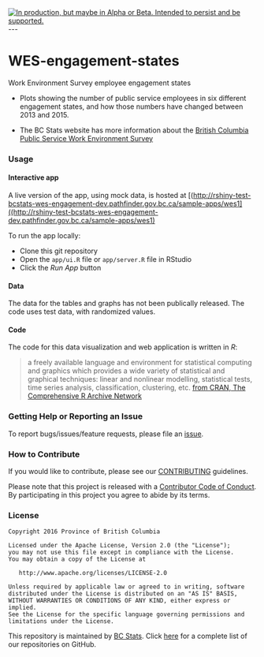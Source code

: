 <div id="devex-badge">
<a rel="Delivery" href="https://github.com/BCDevExchange/docs/blob/master/discussion/projectstates.md"><img alt="In production, but maybe in Alpha or Beta. Intended to persist and be supported." style="border-width:0" src="http://bcdevexchange.org/badge/3.svg" title="In production, but maybe in Alpha or Beta. Intended to persist and be supported." /></a>
</div>
---

# WES-engagement-states

Work Environment Survey employee engagement states

* Plots showing the number of public service employees in six different engagement states, and how those numbers have changed between 2013 and 2015.

* The BC Stats website has more information about the [British Columbia Public Service Work Environment Survey](http://www.bcstats.gov.bc.ca/StatisticsBySubject/EmployeeResearch/WES.aspx)

### Usage

#### Interactive app

A live version of the app, using mock data, is hosted at [(http://rshiny-test-bcstats-wes-engagement-dev.pathfinder.gov.bc.ca/sample-apps/wes1]((http://rshiny-test-bcstats-wes-engagement-dev.pathfinder.gov.bc.ca/sample-apps/wes1)

To run the app locally:

- Clone this git repository
- Open the `app/ui.R` file or `app/server.R` file in RStudio
- Click the *Run App* button 

#### Data

The data for the tables and graphs has not been publically released. The code uses test data, with randomized values.

#### Code

The code for this data visualization and web application is written in *R*:

> a freely available language and environment for statistical computing and graphics which provides a wide variety of statistical and graphical techniques: linear and nonlinear modelling, statistical tests, time series analysis, classification, clustering, etc. [from CRAN, The Comprehensive R Archive Network](https://cran.r-project.org/)

### Getting Help or Reporting an Issue

To report bugs/issues/feature requests, please file an [issue](https://github.com/bcgov/WES_engagement_states/issues/).

### How to Contribute

If you would like to contribute, please see our [CONTRIBUTING](CONTRIBUTING.md) guidelines.

Please note that this project is released with a [Contributor Code of Conduct](CODE_OF_CONDUCT.md). By participating in this project you agree to abide by its terms.

### License

    Copyright 2016 Province of British Columbia

    Licensed under the Apache License, Version 2.0 (the "License");
    you may not use this file except in compliance with the License.
    You may obtain a copy of the License at 

       http://www.apache.org/licenses/LICENSE-2.0

    Unless required by applicable law or agreed to in writing, software
    distributed under the License is distributed on an "AS IS" BASIS,
    WITHOUT WARRANTIES OR CONDITIONS OF ANY KIND, either express or implied.
    See the License for the specific language governing permissions and
    limitations under the License.
    
This repository is maintained by [BC Stats](http://bcstats.gov.bc.ca/Home.aspx). Click [here](https://github.com/bcgov/BCStats) for a complete list of our repositories on GitHub.
